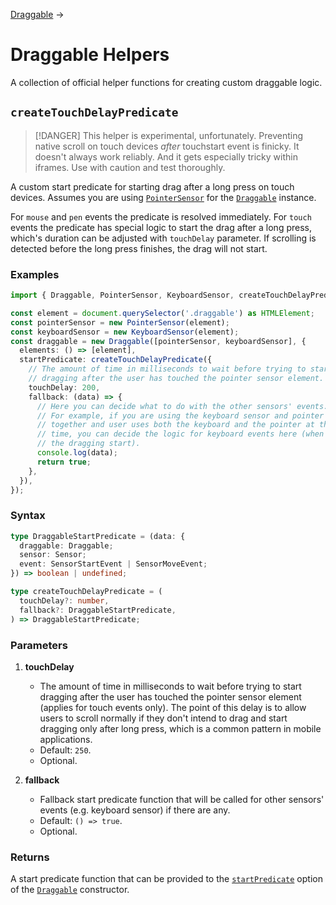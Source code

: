 [Draggable](/docs/draggable) →

# Draggable Helpers

A collection of official helper functions for creating custom draggable logic.

## `createTouchDelayPredicate`

> [!DANGER]
> This helper is experimental, unfortunately. Preventing native scroll on touch devices _after_ touchstart event is finicky. It doesn't always work reliably. And it gets especially tricky within iframes. Use with caution and test thoroughly.

A custom start predicate for starting drag after a long press on touch devices. Assumes you are using [`PointerSensor`](/docs/pointer-sensor) for the [`Draggable`](/docs/draggable) instance.

For `mouse` and `pen` events the predicate is resolved immediately. For `touch` events the predicate has special logic to start the drag after a long press, which's duration can be adjusted with `touchDelay` parameter. If scrolling is detected before the long press finishes, the drag will not start.

### Examples

```ts
import { Draggable, PointerSensor, KeyboardSensor, createTouchDelayPredicate } from 'draggable';

const element = document.querySelector('.draggable') as HTMLElement;
const pointerSensor = new PointerSensor(element);
const keyboardSensor = new KeyboardSensor(element);
const draggable = new Draggable([pointerSensor, keyboardSensor], {
  elements: () => [element],
  startPredicate: createTouchDelayPredicate({
    // The amount of time in milliseconds to wait before trying to start
    // dragging after the user has touched the pointer sensor element.
    touchDelay: 200,
    fallback: (data) => {
      // Here you can decide what to do with the other sensors' events.
      // For example, if you are using the keyboard sensor and pointer sensor
      // together and user uses both the keyboard and the pointer at the same
      // time, you can decide the logic for keyboard events here (when should
      // the dragging start).
      console.log(data);
      return true;
    },
  }),
});
```

### Syntax

```ts
type DraggableStartPredicate = (data: {
  draggable: Draggable;
  sensor: Sensor;
  event: SensorStartEvent | SensorMoveEvent;
}) => boolean | undefined;

type createTouchDelayPredicate = (
  touchDelay?: number,
  fallback?: DraggableStartPredicate,
) => DraggableStartPredicate;
```

### Parameters

1. **touchDelay**

   - The amount of time in milliseconds to wait before trying to start dragging after the user has touched the pointer sensor element (applies for touch events only). The point of this delay is to allow users to scroll normally if they don't intend to drag and start dragging only after long press, which is a common pattern in mobile applications.
   - Default: `250`.
   - Optional.

2. **fallback**

   - Fallback start predicate function that will be called for other sensors' events (e.g. keyboard sensor) if there are any.
   - Default: `() => true`.
   - Optional.

### Returns

A start predicate function that can be provided to the [`startPredicate`](/docs/draggable#startpredicate) option of the [`Draggable`](/docs/draggable) constructor.
